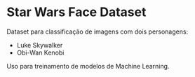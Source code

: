 # Star Wars Face Dataset

Dataset para classificação de imagens com dois personagens:
- Luke Skywalker
- Obi-Wan Kenobi

Uso para treinamento de modelos de Machine Learning.